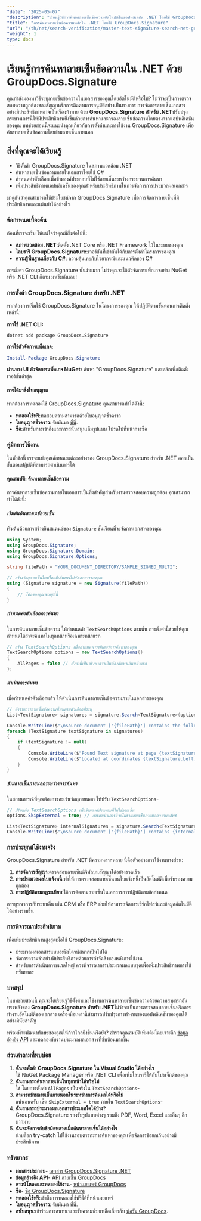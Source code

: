 ```yaml
---
"date": "2025-05-07"
"description": "เรียนรู้วิธีการค้นหาลายเซ็นข้อความอัตโนมัติในแอปพลิเคชัน .NET โดยใช้ GroupDocs.Signature เพื่อให้มั่นใจถึงการจัดการและการตรวจสอบเอกสารที่มีประสิทธิภาพ"
"title": "การค้นหาลายเซ็นข้อความหลักใน .NET โดยใช้ GroupDocs.Signature"
"url": "/th/net/search-verification/master-text-signature-search-net-groupdocs/"
"weight": 1
type: docs
---
```

# เรียนรู้การค้นหาลายเซ็นข้อความใน .NET ด้วย GroupDocs.Signature

คุณกำลังมองหาวิธีระบุลายเซ็นข้อความในเอกสารของคุณโดยอัตโนมัติหรือไม่? ไม่ว่าจะเป็นการตรวจสอบความถูกต้องของสัญญาหรือการติดตามการอนุมัติอย่างเป็นทางการ การจัดการลายเซ็นเอกสารอย่างมีประสิทธิภาพอาจเป็นเรื่องท้าทาย ด้วย **GroupDocs.Signature สำหรับ .NET**ปรับปรุงกระบวนการนี้ให้มีประสิทธิภาพยิ่งขึ้นด้วยการค้นหาและกรองลายเซ็นข้อความโดยตรงจากแอปพลิเคชันของคุณ บทช่วยสอนนี้จะแนะนำคุณเกี่ยวกับการตั้งค่าและการใช้งาน GroupDocs.Signature เพื่อค้นหาลายเซ็นข้อความโดยข้ามลายเซ็นภายนอก

## สิ่งที่คุณจะได้เรียนรู้
- วิธีตั้งค่า GroupDocs.Signature ในสภาพแวดล้อม .NET
- ค้นหาลายเซ็นข้อความภายในเอกสารโดยใช้ C#
- กำหนดค่าตัวเลือกเพื่อข้ามองค์ประกอบที่ไม่ใช่ลายเซ็นระหว่างกระบวนการค้นหา
- เพิ่มประสิทธิภาพแอปพลิเคชันของคุณสำหรับประสิทธิภาพในการจัดการการประมวลผลเอกสาร

มาดูกันว่าคุณสามารถใช้ประโยชน์จาก GroupDocs.Signature เพื่อการจัดการลายเซ็นที่มีประสิทธิภาพและแม่นยำได้อย่างไร

### ข้อกำหนดเบื้องต้น
ก่อนที่เราจะเริ่ม ให้แน่ใจว่าคุณมีสิ่งต่อไปนี้:
- **สภาพแวดล้อม .NET**:ติดตั้ง .NET Core หรือ .NET Framework ไว้ในระบบของคุณ
- **ไลบรารี GroupDocs.Signature**:เวอร์ชันที่เข้ากันได้กับการตั้งค่าโครงการของคุณ
- **ความรู้พื้นฐานเกี่ยวกับ C#**: ความคุ้นเคยกับไวยากรณ์และแนวคิดของ C#

การตั้งค่า GroupDocs.Signature นั้นง่ายมาก ไม่ว่าคุณจะใช้ตัวจัดการแพ็กเกจอย่าง NuGet หรือ .NET CLI ก็ตาม มาเริ่มกันเลย!

### การตั้งค่า GroupDocs.Signature สำหรับ .NET
หากต้องการเริ่มใช้ GroupDocs.Signature ในโครงการของคุณ ให้ปฏิบัติตามขั้นตอนการติดตั้งเหล่านี้:

**การใช้ .NET CLI:**

```shell
dotnet add package GroupDocs.Signature
```

**การใช้ตัวจัดการแพ็คเกจ:**

```powershell
Install-Package GroupDocs.Signature
```

**ผ่านทาง UI ตัวจัดการแพ็คเกจ NuGet:**
ค้นหา "GroupDocs.Signature" และคลิกเพื่อติดตั้งเวอร์ชันล่าสุด

#### การได้มาซึ่งใบอนุญาต
หากต้องการทดลองใช้ GroupDocs.Signature คุณสามารถทำได้ดังนี้:
- **ทดลองใช้ฟรี**:ทดสอบความสามารถด้วยใบอนุญาตชั่วคราว
- **ใบอนุญาตชั่วคราว**: รับมันมา [ที่นี่](https://purchase-groupdocs.com/temporary-license/).
- **ซื้อ**:สำหรับการเข้าถึงและการสนับสนุนเต็มรูปแบบ โปรดไปที่หน้าการซื้อ

### คู่มือการใช้งาน
ในหัวข้อนี้ เราจะแบ่งคุณลักษณะแต่ละอย่างของ GroupDocs.Signature สำหรับ .NET ออกเป็นขั้นตอนปฏิบัติที่สามารถดำเนินการได้ 

#### คุณสมบัติ: ค้นหาลายเซ็นข้อความ
การค้นหาลายเซ็นข้อความภายในเอกสารเป็นสิ่งสำคัญสำหรับงานตรวจสอบความถูกต้อง คุณสามารถทำได้ดังนี้:

##### เริ่มต้นอินสแตนซ์ลายเซ็น
เริ่มต้นด้วยการสร้างอินสแตนซ์ของ `Signature` ชั้นเรียนที่จะจัดการเอกสารของคุณ

```csharp
using System;
using GroupDocs.Signature;
using GroupDocs.Signature.Domain;
using GroupDocs.Signature.Options;

string filePath = "YOUR_DOCUMENT_DIRECTORY/SAMPLE_SIGNED_MULTI";

// สร้างวัตถุลายเซ็นใหม่โดยมีเส้นทางไปยังเอกสารของคุณ
using (Signature signature = new Signature(filePath))
{
    // โค้ดของคุณจะอยู่ที่นี่
}
```

##### กำหนดค่าตัวเลือกการค้นหา
ในการค้นหาลายเซ็นข้อความ ให้กำหนดค่า `TextSearchOptions` ตามนั้น การตั้งค่านี้ช่วยให้คุณกำหนดได้ว่าจะค้นหาในทุกหน้าหรือเฉพาะหน้าแรก

```csharp
// สร้าง TextSearchOptions เพื่อกำหนดพารามิเตอร์การค้นหาของคุณ
TextSearchOptions options = new TextSearchOptions()
{
    AllPages = false // ตั้งค่านี้เป็นจริงหากจำเป็นต้องค้นหาเกินหน้าแรก
};
```

##### ดำเนินการค้นหา
เมื่อกำหนดค่าตัวเลือกแล้ว ให้ดำเนินการค้นหาลายเซ็นข้อความภายในเอกสารของคุณ

```csharp
// ดึงรายการลายเซ็นข้อความที่พบตามตัวเลือกที่ระบุ
List<TextSignature> signatures = signature.Search<TextSignature>(options);

Console.WriteLine($"\nSource document ['{filePath}'] contains the following signatures.");
foreach (TextSignature textSignature in signatures)
{
    if (textSignature != null)
    {
        Console.WriteLine($"Found Text signature at page {textSignature.PageNumber}, with type [{textSignature.SignatureImplementation}] and text '{textSignature.Text}'.");
        Console.WriteLine($"Located at coordinates {textSignature.Left}-{textSignature.Top}. Size is {textSignature.Width}x{textSignature.Height}.");
    }
}
```

##### ข้ามลายเซ็นภายนอกระหว่างการค้นหา
ในสถานการณ์ที่คุณต้องการละเว้นวัตถุภายนอก ให้ปรับ `TextSearchOptions`-

```csharp
// ปรับแต่ง TextSearchOptions เพื่อข้ามองค์ประกอบที่ไม่ใช่ลายเซ็น
options.SkipExternal = true; // การดำเนินการนี้จะไม่รวมลายเซ็นภายนอกจากผลลัพธ์

List<TextSignature> internalSignatures = signature.Search<TextSignature>(options);
Console.WriteLine($"\nSource document ['{filePath}'] contains {internalSignatures.Count} non-external signatures.");
```

### การประยุกต์ใช้งานจริง
GroupDocs.Signature สำหรับ .NET มีความหลากหลาย นี่คือตัวอย่างการใช้งานบางส่วน:
1. **การจัดการสัญญา**:ตรวจสอบลายเซ็นดิจิทัลบนสัญญาได้อย่างรวดเร็ว
2. **การประมวลผลใบแจ้งหนี้**:ทำให้การตรวจสอบลายเซ็นบนใบแจ้งหนี้เป็นอัตโนมัติเพื่อรับรองความถูกต้อง
3. **การปฏิบัติตามกฎระเบียบ**:ใช้การติดตามลายเซ็นในเอกสารการปฏิบัติตามข้อกำหนด

การบูรณาการกับระบบอื่น เช่น CRM หรือ ERP ช่วยให้สามารถจัดการเวิร์กโฟลว์และข้อมูลอัตโนมัติได้อย่างราบรื่น

### การพิจารณาประสิทธิภาพ
เพื่อเพิ่มประสิทธิภาพสูงสุดเมื่อใช้ GroupDocs.Signature:
- ประมวลผลเอกสารแบบอะซิงโครนัสหากเป็นไปได้
- จัดการความจำอย่างมีประสิทธิภาพด้วยการกำจัดสิ่งของหลังการใช้งาน
- สำหรับการดำเนินการขนาดใหญ่ ควรพิจารณาการประมวลผลแบบชุดเพื่อเพิ่มประสิทธิภาพการใช้ทรัพยากร

### บทสรุป
ในบทช่วยสอนนี้ คุณจะได้เรียนรู้วิธีตั้งค่าและใช้งานการค้นหาลายเซ็นข้อความด้วยความสามารถอันทรงพลังของ **GroupDocs.Signature สำหรับ .NET**ไม่ว่าจะเป็นการตรวจสอบลายเซ็นหรือการทำงานอัตโนมัติของเอกสาร เครื่องมือเหล่านี้สามารถปรับปรุงการทำงานของแอปพลิเคชันของคุณได้อย่างมีนัยสำคัญ

พร้อมที่จะพัฒนาทักษะของคุณให้ก้าวไกลยิ่งขึ้นหรือยัง? สำรวจคุณสมบัติเพิ่มเติมโดยเจาะลึก [ข้อมูลอ้างอิง API](https://reference.groupdocs.com/signature/net/) และทดลองกับงานประมวลผลเอกสารที่ซับซ้อนมากขึ้น

### ส่วนคำถามที่พบบ่อย
1. **ฉันจะตั้งค่า GroupDocs.Signature ใน Visual Studio ได้อย่างไร**  
   ใช้ NuGet Package Manager หรือ .NET CLI เพื่อเพิ่มไลบรารีให้กับโปรเจ็กต์ของคุณ
2. **ฉันสามารถค้นหาลายเซ็นในทุกหน้าได้หรือไม่**  
   ใช่ โดยการตั้งค่า `AllPages` เป็นจริงใน `TextSearchOptions`-
3. **สามารถข้ามลายเซ็นภายนอกในระหว่างการค้นหาได้หรือไม่**  
   แน่นอนครับ เซ็ต `SkipExternal = true` ภายใน `TextSearchOptions`-
4. **ฉันสามารถประมวลผลเอกสารประเภทใดได้บ้าง?**  
   GroupDocs.Signature รองรับรูปแบบต่างๆ รวมถึง PDF, Word, Excel และอื่นๆ อีกมากมาย
5. **ฉันจะจัดการกับข้อผิดพลาดเมื่อค้นหาลายเซ็นได้อย่างไร**  
   นำบล็อก try-catch ไปใช้งานรอบตรรกะการค้นหาของคุณเพื่อจัดการข้อยกเว้นอย่างมีประสิทธิภาพ

### ทรัพยากร
- **เอกสารประกอบ**- [เอกสาร GroupDocs.Signature .NET](https://docs.groupdocs.com/signature/net/)
- **ข้อมูลอ้างอิง API**- [API ลายเซ็น GroupDocs](https://reference.groupdocs.com/signature/net/)
- **ดาวน์โหลดและทดลองใช้งาน**- [หน้าเผยแพร่ GroupDocs](https://releases.groupdocs.com/signature/net/)
- **ซื้อ**- [ซื้อ GroupDocs.Signature](https://purchase.groupdocs.com/buy)
- **ทดลองใช้ฟรี**:เข้าถึงการทดลองใช้ฟรีได้ที่หน้าเผยแพร่
- **ใบอนุญาตชั่วคราว**: รับมันมา [ที่นี่](https://purchase-groupdocs.com/temporary-license/).
- **สนับสนุน**:เข้าร่วมการสนทนาและรับความช่วยเหลือเกี่ยวกับ [ฟอรัม GroupDocs](https://forum-groupdocs.com/c/signature/).